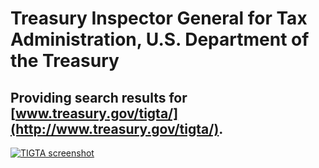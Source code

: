 # Treasury Inspector General for Tax Administration, U.S. Department of the Treasury

## Providing search results for [www.treasury.gov/tigta/](http://www.treasury.gov/tigta/).

[![TIGTA screenshot](http://f22818b4dfc10241d8a3-f1564c64756a8cfee25b6b19953b1d23.r31.cf2.rackcdn.com/customers-tigta.png "TIGTA screenshot")](http://search.usa.gov/search?affiliate=tigta&query=declaration+statement&x=0&y=0)
